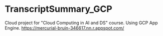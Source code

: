 # TranscriptSummary_GCP
Cloud project for "Cloud Computing in AI and DS" course. Using GCP App Engine.
https://mercurial-bruin-346617.nn.r.appspot.com/
